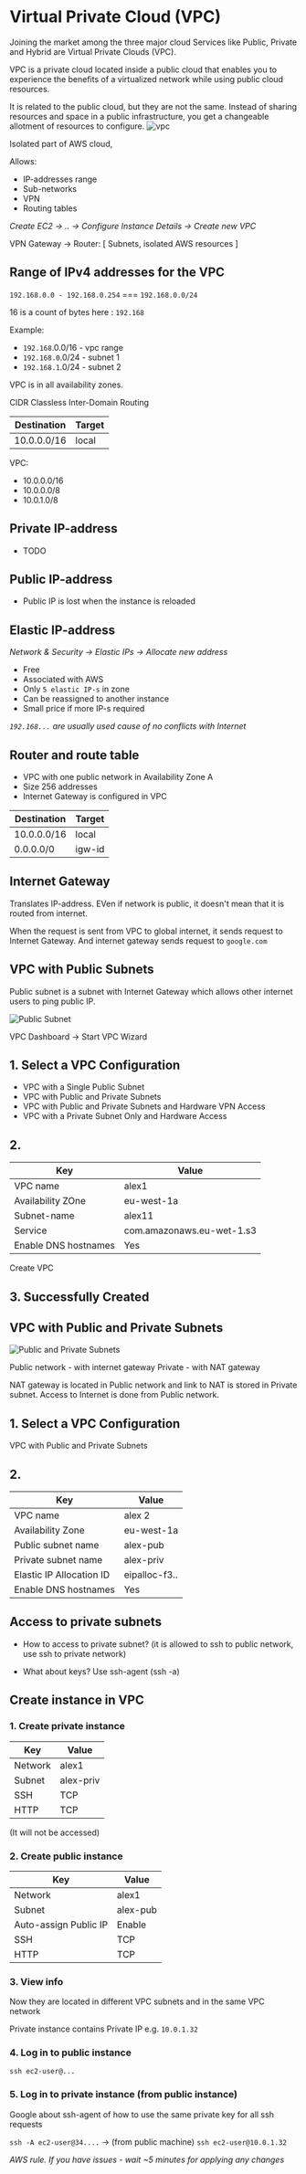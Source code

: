 # Virtual Private Cloud (VPC)

Joining the market among the three major cloud Services like Public, Private and Hybrid are Virtual Private Clouds (VPC).

VPC is a private cloud located inside a public cloud that enables you to experience the benefits of a virtualized network while using public cloud resources.

It is related to the public cloud, but they are not the same. Instead of sharing resources and space in a public infrastructure, you get a changeable allotment of resources to configure.
![vpc](/images/vpc.jpg)

Isolated part of AWS cloud, 

Allows:
* IP-addresses range
* Sub-networks
* VPN
* Routing tables

*Create EC2 -> .. -> Configure Instance Details -> Create new VPC*


VPN Gateway -> Router: [ Subnets, isolated AWS resources ]

## Range of IPv4 addresses for the VPC

`192.168.0.0 - 192.168.0.254` === `192.168.0.0/24`

16 is a count of bytes here : `192.168`

Example:
* `192.168`.0.0/16 - vpc range
* `192.168.0`.0/24 - subnet 1
* `192.168.1`.0/24 - subnet 2

VPC is in all availability zones.

CIDR Classless Inter-Domain Routing

Destination | Target
------------|-------
10.0.0.0/16 | local

VPC:
* 10.0.0.0/16
* 10.0.0.0/8
* 10.0.1.0/8

## Private IP-address

* TODO

## Public IP-address

* Public IP is lost when the instance is reloaded

## Elastic IP-address

*Network & Security -> Elastic IPs -> Allocate new address*

* Free
* Associated with AWS
* Only `5 elastic IP-s` in zone
* Can be reassigned to another instance
* Small price if more IP-s required

*`192.168...` are usually used cause of no conflicts with Internet*

## Router and route table

* VPC with one public network in Availability Zone A
* Size 256 addresses
* Internet Gateway is configured in VPC

Destination | Target
------------|-------
10.0.0.0/16 | local
0.0.0.0/0   | igw-id

## Internet Gateway

Translates IP-address.
EVen if network is public, it doesn't mean that it is routed from internet.

When the request is sent from VPC to global internet, it sends request to Internet Gateway. 
And internet gateway sends request to `google.com`

## VPC with Public Subnets

Public subnet is a subnet with Internet Gateway which allows other internet users to ping public IP.

![Public Subnet](/images/public-subnet.png)

VPC Dashboard -> Start VPC Wizard

## 1. Select a VPC Configuration

* VPC with a Single Public Subnet
* VPC with Public and Private Subnets
* VPC with Public and Private Subnets and Hardware VPN Access
* VPC with a Private Subnet Only and Hardware Access

## 2. 

Key | Value
--- | -----
VPC name| alex1
Availability ZOne | eu-west-1a
Subnet-name | alex11
Service | com.amazonaws.eu-wet-1.s3
Enable DNS hostnames | Yes

Create VPC

## 3. Successfully Created

## VPC with Public and Private Subnets

![Public and Private Subnets](/images/private-and-public-subnets.png)

Public network - with internet gateway 
Private - with NAT gateway

NAT gateway is located in Public network and link to NAT is stored in Private subnet.
Access to Internet is done from Public network.

## 1. Select a VPC Configuration

VPC with Public and Private Subnets

## 2.

Key | Value
--- | -----
VPC name | alex 2
Availability Zone | eu-west-1a
Public subnet name | alex-pub
Private subnet name | alex-priv
Elastic IP Allocation ID | eipalloc-f3..
Enable DNS hostnames | Yes


## Access to private subnets

* How to access to private subnet? (it is allowed to ssh to public network, use ssh to private network)

* What about keys? Use ssh-agent (ssh -a)

## Create instance in VPC

### 1. Create private instance 

Key | Value
--- | -----
Network| alex1
Subnet| alex-priv
SSH | TCP | 22 | Anywhere
HTTP | TCP | 80 | Anywhere

(It will not be accessed)

### 2. Create public instance 

Key | Value
--- | -----
Network | alex1
Subnet | alex-pub
Auto-assign Public IP | Enable
SSH | TCP | 22 | Anywhere
HTTP | TCP | 80 | Anywhere

### 3. View info

Now they are located in different VPC subnets and in the same VPC network

Private instance contains Private IP e.g. `10.0.1.32`

### 4. Log in to public instance

`ssh ec2-user@...`

### 5. Log in to private instance (from public instance)

Google about ssh-agent of how to use the same private key for all ssh requests

`ssh -A ec2-user@34....` -> (from public machine) `ssh ec2-user@10.0.1.32`

*AWS rule. If you have issues - wait ~5 minutes for applying any changes*
